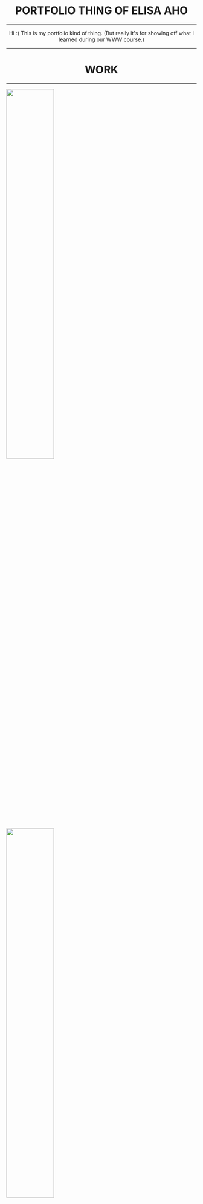 <html>

<head>
<style type="text/css">
	.center { text-align:center; }
</style>
</head>
	

<body>
	<h1 class="center">PORTFOLIO THING OF ELISA AHO</h1>
	<hr>
	<p class="center">Hi :) This is my portfolio kind of thing. 
		(But really it's for showing off what I learned during our WWW course.)
	</p>
<hr>	

<h1 class="center">WORK</h1>
<hr>

<img src="https://cdnb.artstation.com/p/assets/images/images/014/328/525/large/elisa-aho-intimidating-fixed-signed.jpg?1543507482"
width="50%"/>
<img src="https://cdnb.artstation.com/p/assets/images/images/014/328/891/large/elisa-aho-releaseyourdemons2signed.jpg?1543508911"
width="50%"/>
<img scr="https://cdnb.artstation.com/p/assets/images/images/014/329/293/large/elisa-aho-swordsv3-signed.jpg?1543510219"
width="50%"/>
<hr>
	
	
	
	
	  <head>
  <style type="text/css">
    .center { text-align:center; }
  </style>
  </head>


<h1 class="center">CONTACT</h1>
<hr>
<p class="center">My contact information as well as my social media can be found here.

<p><h4>CONTACT</h4></p>
<ul>
  <li>Email: elisa.aho9@hotmail.com</li>
</ul>  

  
<p><h4>FIND ME ELSEWHERE</h4></p>
<ul>
  <li><b>ArtStation:</b> https://www.artstation.com/elisaaho</li>
  <li><b>Instagram:</b> @elirqwart</li>
  
</ul>  

<hr>

<iframe width="425" height="350" frameborder="0" scrolling="no" marginheight="0" marginwidth="0" src="https://www.openstreetmap.org/export/embed.html?bbox=27.50186920166016%2C64.15897999356237%2C27.95505523681641%2C64.29541976266103&amp;layer=mapnik" style="border: 1px solid black"></iframe><br/><small><a href="https://www.openstreetmap.org/#map=12/64.2273/27.7285">Näytä isommalla kartalla</a></small>

<hr>

</p>
<h2>Merry Christmas everyone who visited this site</h2>

<iframe width="560" height="315" src="https://www.youtube.com/embed/5VQsoY1__VM" frameborder="0" allow="accelerometer; autoplay; encrypted-media; gyroscope; picture-in-picture" allowfullscreen></iframe>
	
</body>
</html>
